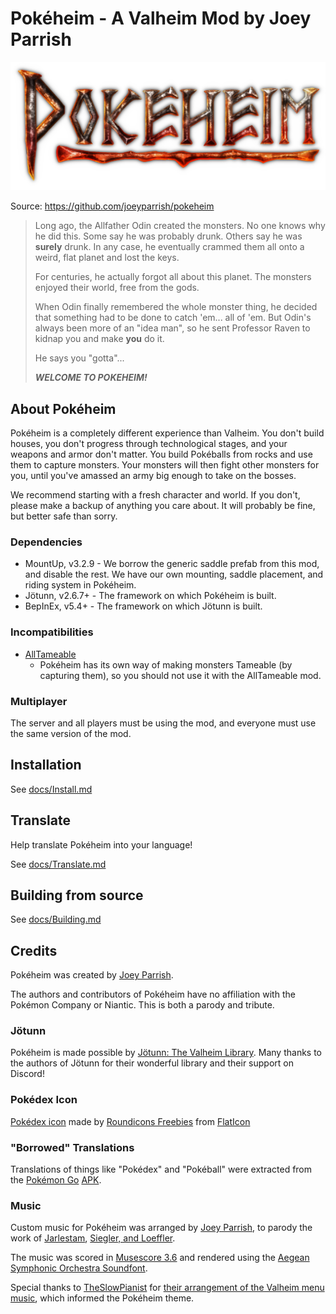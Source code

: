 # Pokéheim - A Valheim Mod by Joey Parrish

![Pokéheim Logo](https://github.com/joeyparrish/pokeheim/raw/main/Pokeheim/Assets/Logo.png)

Source: https://github.com/joeyparrish/pokeheim

> Long ago, the Allfather Odin created the monsters.  No one knows why he did
> this.  Some say he was probably drunk.  Others say he was **surely** drunk.
> In any case, he eventually crammed them all onto a weird, flat planet and
> lost the keys.
>
> For centuries, he actually forgot all about this planet.  The monsters
> enjoyed their world, free from the gods.
>
> When Odin finally remembered the whole monster thing, he decided that
> something had to be done to catch 'em...  all of 'em.  But Odin's always been
> more of an "idea man", so he sent Professor Raven to kidnap you and make
> **you** do it.
>
> He says you "gotta"...
>
> **_WELCOME TO POKEHEIM!_**


## About Pokéheim

Pokéheim is a completely different experience than Valheim.  You don't build
houses, you don't progress through technological stages, and your weapons and
armor don't matter.  You build Pokéballs from rocks and use them to capture
monsters.  Your monsters will then fight other monsters for you, until you've
amassed an army big enough to take on the bosses.

We recommend starting with a fresh character and world.  If you don't, please
make a backup of anything you care about.  It will probably be fine, but better
safe than sorry.


### Dependencies

 - MountUp, v3.2.9 - We borrow the generic saddle prefab from this mod, and
     disable the rest.  We have our own mounting, saddle placement, and riding
     system in Pokéheim.
 - Jötunn, v2.6.7+ - The framework on which Pokéheim is built.
 - BepInEx, v5.4+ - The framework on which Jötunn is built.


### Incompatibilities

 - [AllTameable](https://www.nexusmods.com/valheim/mods/478)
   - Pokéheim has its own way of making monsters Tameable (by capturing them),
     so you should not use it with the AllTameable mod.

### Multiplayer

The server and all players must be using the mod, and everyone must use the
same version of the mod.


## Installation

See [docs/Install.md](https://github.com/joeyparrish/pokeheim/blob/main/docs/Install.md)


## Translate

Help translate Pokéheim into your language!

See [docs/Translate.md](https://github.com/joeyparrish/pokeheim/blob/main/docs/Translate.md)


## Building from source

See [docs/Building.md](https://github.com/joeyparrish/pokeheim/blob/main/docs/Building.md)


## Credits

Pokéheim was created by [Joey Parrish](https://joeyparrish.github.io/).

The authors and contributors of Pokéheim have no affiliation with the Pokémon
Company or Niantic.  This is both a parody and tribute.

### Jötunn

Pokéheim is made possible by
[Jötunn: The Valheim Library](https://valheim-modding.github.io/Jotunn/).
Many thanks to the authors of Jötunn for their wonderful library and their
support on Discord!

### Pokédex Icon

[Pokédex icon](https://github.com/joeyparrish/pokeheim/blob/main/Pokeheim/Assets/Pokedex%20icon.png)
made by
[Roundicons Freebies](https://www.flaticon.com/authors/roundicons-freebies)
from [FlatIcon](https://www.flaticon.com/)

### "Borrowed" Translations

Translations of things like "Pokédex" and "Pokéball" were extracted from the
[Pokémon Go](https://pokemongolive.com/)
[APK](https://www.apkmirror.com/apk/niantic-inc/pokemon-go/).

### Music

Custom music for Pokéheim was arranged by
[Joey Parrish](https://joeyparrish.github.io/), to parody the work of
[Jarlestam](https://www.patrikjarlestam.se/),
[Siegler, and Loeffler](https://en.wikipedia.org/wiki/Pok%C3%A9mon_Theme).

The music was scored in
[Musescore 3.6](https://musescore.org/en/download)
and rendered using the
[Aegean Symphonic Orchestra Soundfont](https://sites.google.com/view/hed-sounds/aegean-symphonic-orchestra).

Special thanks to [TheSlowPianist](https://www.patreon.com/theslowpianist/)
for [their arrangement of the Valheim menu music](https://youtu.be/7bJopufs-80),
which informed the Pokéheim theme.
